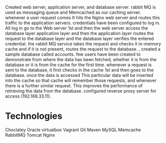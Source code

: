 Created web server, application server, and database server. rabbit MQ is used as messaging queue and Memcached as our caching server. whenever a user request comes It hits the Nginx web server and routes this traffic to the application servers. credentials have been configured to log in. All log in go to the Web server 1st and then the web server access the database layer application layer and then the application layer routes the request to the database layer and the database layer verifies the entered credential. the rabbit MQ service takes the request and checks it in-memory cache and if it is not present, routes the request to the database. , created a sample database called accounts. few users have been created to demonstrate from where the data has been fetched, whether it is from the database or it is from the cache for the first time. whenever a request is sent to the database, it first checks in the cache 1st and then goes to the database. once the data is accessed This particular data will be inserted into the cache so that cache will remember those requests, and whenever there is a further similar request. This improves the performance of retrieving the data from the database.  configured reverse proxy server for access (192.168.33.11).
# Technologies 
 Choclatey
 Oracle virtualbox 
 Vagrant
 Git
 Maven
 MySQL 
 Memcache 
 RabbitMQ 
 Tomcat 
 Nginx 


